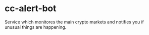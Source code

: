 # cc-alert-bot
Service which monitores the main crypto markets and notifies you if unusual things are happening. 
